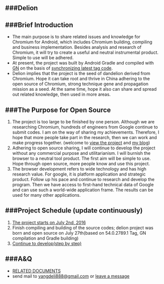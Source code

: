 ###Delion 
---

###Brief Introduction
---
* The main purpose is to share related issues and knowledge for Chromium for Android, which includes Chromium building, compiling and business implementation. Besides analysis and research of Chromium, it will try to create a useful and neutral instrumental product. Simple to use will be adhered. 
* At present, the project was built by Android Gradle and compiled with [GN](https://chromium.googlesource.com/chromium/src/+/master/docs/android_build_instructions.md#Faster-Edit_Deploy-GN-only) on the basis of [synchronizing latest tag code](https://chromium.googlesource.com/chromium/src/+/54.0.2789.1).
* Delion implies that the project is the seed of dandelion derived from Chromium. Hope it can take root and thrive in China adhering to the open source of Chromium, strong technique gene and propagation mission as a seed. At the same time, hope it also can share and spread out related knowledge, then used in more areas.


###The Purpose for Open Source
---
1.	The project is too large to be finished by one person. Although we are researching Chromium, hundreds of engineers from Google continue to submit codes. I am on the way of sharing my achievements. Therefore, I hope that more people take part in the research, then we can work and make progress together. (welcome to [view the project](https://github.com/derry/delion) and [my blog](http://blog.csdn.net/yangdeli888))
2.	Adhering to open source sharing, I will continue to develop the project without any commercial purpose and utilitarianism. I will burnish the browser to a neutral tool product. The first aim will be simple to use. Hope through open source, more people know and use this project.
3.	The browser development refers to wide technology and has high research value. For google, it is platform application and strategic product. Follow up his pace and continue to research and develop the program. Then we have access to first-hand technical data of Google and can use such a world-wide application frame. The results can be used for many other applications.


###Project Schedule (update continuously)
---
1.	[The project starts on July 2nd, 2016](http://blog.csdn.net/yangdeli888/article/details/51811169)
2.	Finish compiling and building of the source codes; delion project was born and open source on July 27th(based on 54.0.2789.1 Tag, GN compilation and Gradle building)
3.	[Continue to develop(step by step)](http://wwww.derryy.com)

###A&Q
---
* [RELATED DOCUMENTS](http://blog.csdn.net/yangdeli888)
* send mail to yangdeli888@gmail.com or [leave a message](http://wwww.derryy.com)
